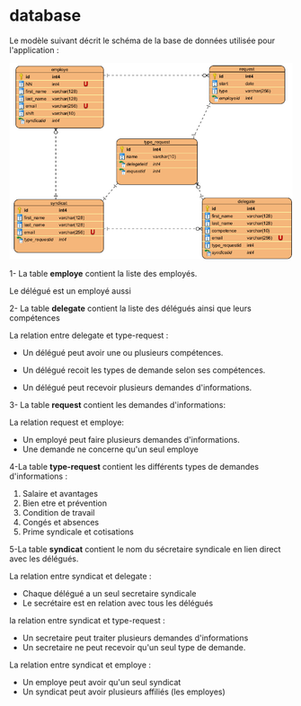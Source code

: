 # database #

 Le modèle suivant décrit le schéma de la base de données utilisée pour l'application :

![ERD](./images/BD.png)


1- La table **employe** contient la liste des employés.

Le délégué est un employé aussi

2- La table **delegate** contient la liste des délégués ainsi que leurs compétences

La relation entre delegate et type-request :

- Un délégué peut avoir une ou plusieurs compétences.
 
- Un délégué recoit les types de demande selon ses compétences.
- Un délégué peut recevoir plusieurs demandes d'informations.



3- La table **request** contient les demandes d'informations:

La relation request et employe:

- Un employé peut faire plusieurs demandes d'informations.
- Une demande ne concerne qu'un seul employe
  


4-La table **type-request** contient les différents types de demandes d'informations :

1. Salaire et avantages
2. Bien etre et prévention
3. Condition de travail
4. Congés et absences
5. Prime syndicale et cotisations


5-La table **syndicat** contient le nom du sécretaire syndicale en lien direct avec les délégués.

La relation entre syndicat et delegate :

- Chaque délégué a un seul secretaire syndicale
- Le secrétaire est en relation avec tous les délégués

la relation entre syndicat et type-request :

-  Un secretaire peut traiter plusieurs demandes d'informations
-  Un secretaire ne peut recevoir qu'un seul type de demande.

La relation entre syndicat et employe :

- Un employe peut avoir qu'un seul syndicat
- Un syndicat peut avoir plusieurs affiliés (les employes)

